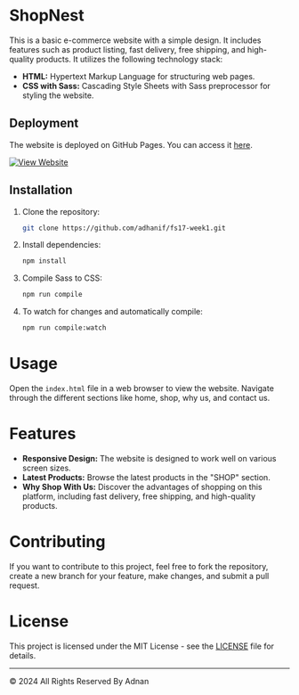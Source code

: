 # ShopNest

This is a basic e-commerce website with a simple design. It includes features such as product listing, fast delivery, free shipping, and high-quality products. It utilizes the following technology stack:

- **HTML:** Hypertext Markup Language for structuring web pages.
- **CSS with Sass:** Cascading Style Sheets with Sass preprocessor for styling the website.

## Deployment

The website is deployed on GitHub Pages. You can access it [here](https://adhanif.github.io/fs17-week1/).

[![View Website](https://img.shields.io/badge/View%20Website-blue?style=for-the-badge&logo=github)](https://adhanif.github.io/fs17-week1/)


## Installation

1. Clone the repository:

   ```bash
   git clone https://github.com/adhanif/fs17-week1.git

   ```

2. Install dependencies:
   ```bash
   npm install

   ```
3. Compile Sass to CSS:

   ```bash
   npm run compile

   ```

4. To watch for changes and automatically compile:
   ```bash
   npm run compile:watch
   ```

# Usage

Open the `index.html` file in a web browser to view the website. Navigate through the different sections like home, shop, why us, and contact us.

# Features

- **Responsive Design:** The website is designed to work well on various screen sizes.
- **Latest Products:** Browse the latest products in the "SHOP" section.
- **Why Shop With Us:** Discover the advantages of shopping on this platform, including fast delivery, free shipping, and high-quality products.

# Contributing

If you want to contribute to this project, feel free to fork the repository, create a new branch for your feature, make changes, and submit a pull request.

# License

This project is licensed under the MIT License - see the [LICENSE](LICENSE) file for details.


---

© 2024 All Rights Reserved By Adnan
